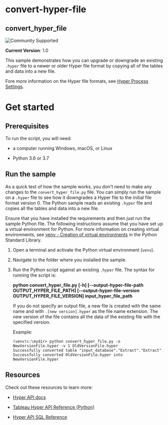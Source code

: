 # convert-hyper-file
## __convert_hyper_file__



![Community Supported](https://img.shields.io/badge/Support%20Level-Community%20Supported-53bd92.svg)

__Current Version__: 1.0

This sample demonstrates how you can upgrade or downgrade an existing `.hyper` file to a newer or older Hyper file format by copying all of the tables and data into a new file.

Fore more information on the Hyper file formats, see [Hyper Process Settings](https://help.tableau.com/current/api/hyper_api/en-us/reference/sql/databasesettings.html#DEFAULT_DATABASE_VERSION).

# Get started

## __Prerequisites__

To run the script, you will need:

- a computer running Windows, macOS, or Linux

- Python 3.6 or 3.7

## Run the sample

As a quick test of how the sample works, you don't need to make any changes to the `convert_hyper_file.py` file. You can simply run the sample on a `.hyper` file to see how it downgrades a Hyper file to the initial file format version 0. The Python sample reads an existing `.hyper` file and copies all the tables and data into a new file.

Ensure that you have installed the requirements and then just run the sample Python file.
The following instructions assume that you have set up a virtual environment for Python. For more information on creating virtual environments, see [venv - Creation of virtual environments](https://docs.python.org/3/library/venv.html) in the Python Standard Library.

1. Open a terminal and activate the Python virtual environment (`venv`).

1. Navigate to the folder where you installed the sample.

1. Run the Python script against an existing `.hyper` file. The syntax for running the script is:
   
   **python convert_hyper_file.py [-h] [--output-hyper-file-path OUTPUT_HYPER_FILE_PATH] [--output-hyper-file-version OUTPUT_HYPER_FILE_VERSION] input_hyper_file_path**

   If you do not specify an output file, a new file is created with the same name and with `.[new version].hyper` as the file name extension. The new version of the file contains all the data of the existing file with the specified version.

   Example:
    
    ```cli
    (venv)c:\mydir> python convert_hyper_file.py -o NewVersionFile.hyper -v 1 OldVersionFile.hyper
    Successfully converted table "input_database"."Extract"."Extract"
    Successfully converted OldVersionFile.hyper into NewVersionFile.hyper
   ```

## __Resources__
Check out these resources to learn more:

- [Hyper API docs](https://help.tableau.com/current/api/hyper_api/en-us/index.html)

- [Tableau Hyper API Reference (Python)](https://help.tableau.com/current/api/hyper_api/en-us/reference/py/index.html)

- [Hyper API SQL Reference](https://help.tableau.com/current/api/hyper_api/en-us/reference/sql/index.html)